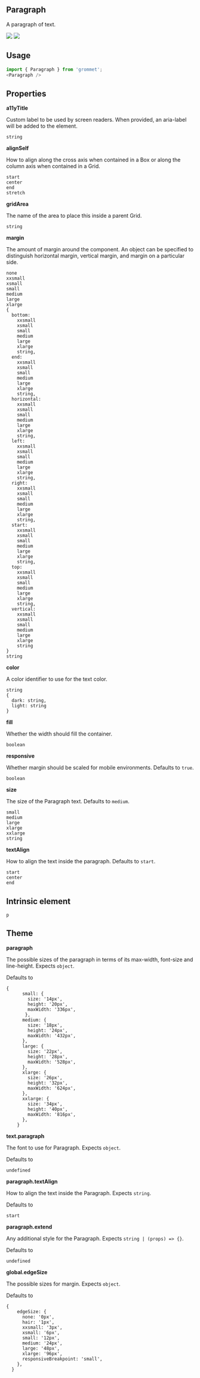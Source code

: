 ## Paragraph
A paragraph of text.

[![](https://cdn-images-1.medium.com/fit/c/120/120/1*TD1P0HtIH9zF0UEH28zYtw.png)](https://storybook.grommet.io/?selectedKind=Paragraph&full=0&addons=0&stories=1&panelRight=0) [![](https://codesandbox.io/static/img/play-codesandbox.svg)](https://codesandbox.io/s/github/grommet/grommet-sandbox?initialpath=/paragraph&module=%2Fsrc%2FParagraph.js)
## Usage

```javascript
import { Paragraph } from 'grommet';
<Paragraph />
```

## Properties

**a11yTitle**

Custom label to be used by screen readers. When provided, an aria-label will
   be added to the element.

```
string
```

**alignSelf**

How to align along the cross axis when contained in
      a Box or along the column axis when contained in a Grid.

```
start
center
end
stretch
```

**gridArea**

The name of the area to place
    this inside a parent Grid.

```
string
```

**margin**

The amount of margin around the component. An object can
    be specified to distinguish horizontal margin, vertical margin, and
    margin on a particular side.

```
none
xxsmall
xsmall
small
medium
large
xlarge
{
  bottom: 
    xxsmall
    xsmall
    small
    medium
    large
    xlarge
    string,
  end: 
    xxsmall
    xsmall
    small
    medium
    large
    xlarge
    string,
  horizontal: 
    xxsmall
    xsmall
    small
    medium
    large
    xlarge
    string,
  left: 
    xxsmall
    xsmall
    small
    medium
    large
    xlarge
    string,
  right: 
    xxsmall
    xsmall
    small
    medium
    large
    xlarge
    string,
  start: 
    xxsmall
    xsmall
    small
    medium
    large
    xlarge
    string,
  top: 
    xxsmall
    xsmall
    small
    medium
    large
    xlarge
    string,
  vertical: 
    xxsmall
    xsmall
    small
    medium
    large
    xlarge
    string
}
string
```

**color**

A color identifier to use for the text color.

```
string
{
  dark: string,
  light: string
}
```

**fill**

Whether the width should fill the container.

```
boolean
```

**responsive**

Whether margin should be scaled for mobile environments. Defaults to `true`.

```
boolean
```

**size**

The size of the Paragraph text. Defaults to `medium`.

```
small
medium
large
xlarge
xxlarge
string
```

**textAlign**

How to align the text inside the paragraph. Defaults to `start`.

```
start
center
end
```
  
## Intrinsic element

```
p
```
## Theme
  
**paragraph**

The possible sizes of the paragraph in terms of its max-width,
     font-size and line-height. Expects `object`.

Defaults to

```
{
      small: {
        size: '14px',
        height: '20px',
        maxWidth: '336px',
       },
      medium: {
        size: '18px',
        height: '24px',
        maxWidth: '432px',
      },
      large: {
        size: '22px',
        height: '28px',
        maxWidth: '528px',
      },
      xlarge: {
        size: '26px',
        height: '32px',
        maxWidth: '624px',
      },
      xxlarge: {
        size: '34px',
        height: '40px',
        maxWidth: '816px',
      },
    }
```

**text.paragraph**

The font to use for Paragraph. Expects `object`.

Defaults to

```
undefined
```

**paragraph.textAlign**

How to align the text inside the Paragraph. Expects `string`.

Defaults to

```
start
```

**paragraph.extend**

Any additional style for the Paragraph. Expects `string | (props) => {}`.

Defaults to

```
undefined
```

**global.edgeSize**

The possible sizes for margin. Expects `object`.

Defaults to

```
{
    edgeSize: {
      none: '0px',
      hair: '1px',
      xxsmall: '3px',
      xsmall: '6px',
      small: '12px',
      medium: '24px',
      large: '48px',
      xlarge: '96px',
      responsiveBreakpoint: 'small',
    },
  }
```
